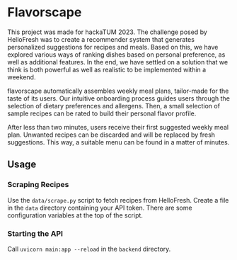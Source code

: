 # Flavorscape

This project was made for hackaTUM 2023. The challenge posed by HelloFresh was to create a recommender system that generates personalized suggestions for recipes and meals. Based on this, we have explored various ways of ranking dishes based on personal preference, as well as additional features. In the end, we have settled on a solution that we think is both powerful as well as realistic to be implemented within a weekend.

flavorscape automatically assembles weekly meal plans, tailor-made for the taste of its users. Our intuitive onboarding process guides users through the selection of dietary preferences and allergens. Then, a small selection of sample recipes can be rated to build their personal flavor profile.

After less than two minutes, users receive their first suggested weekly meal plan. Unwanted recipes can be discarded and will be replaced by fresh suggestions. This way, a suitable menu can be found in a matter of minutes.

## Usage

### Scraping Recipes

Use the `data/scrape.py` script to fetch recipes from HelloFresh. Create a file in the `data` directory containing your API token. There are some configuration variables at the top of the script.

### Starting the API

Call `uvicorn main:app --reload` in the `backend` directory.

